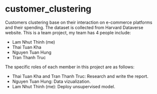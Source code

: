 # customer_clustering
Customers clustering base on their interaction on e-commerce platforms and their spending. The dataset is collected from Harvard Dataverse website. This is a team project, my team has 4 people include:
- Lam Nhut Thinh (me)
- Thai Tuan Kha
- Nguyen Tuan Hung
- Tran Thanh Truc

The specific roles of each member in this project are as follows:
- Thai Tuan Kha and Tran Thanh Truc: Research and write the report.
- Nguyen Tuan Hung: Data vizualization.
- Lam Nhut Thinh (me): Deploy unsupervised model.
